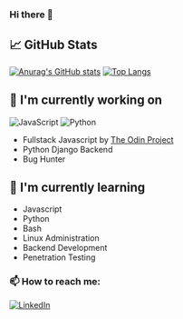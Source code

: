 ### Hi there 👋

## 📈 GitHub Stats 
[![Anurag's GitHub stats](https://github-readme-stats.vercel.app/api?username=redshamn12&show_icons=true&theme=dark)](https://github.com/anuraghazra/github-readme-stats)
[![Top Langs](https://github-readme-stats.vercel.app/api/top-langs/?username=redshamn12&layout=compact)](https://github.com/anuraghazra/github-readme-stats)

## 🔭 I'm currently working on
![JavaScript](https://img.shields.io/badge/JavaScript-informational?style=flat&logo=JavaScript&color=D8CBCB)
![Python](https://img.shields.io/badge/Python-informational?style=flat&logo=Python&color=D8CBCB)
-  Fullstack Javascript by [The Odin Project](https://github.com/TheOdinProject)
-  Python Django Backend
-  Bug Hunter

## 🌱 I'm currently learning
- Javascript
- Python
- Bash
- Linux Administration
- Backend Development
- Penetration Testing


### 📫 How to reach me:
[![LinkedIn](https://img.shields.io/badge/linkedin-%230077B5.svg?style=for-the-badge&logo=linkedin&logoColor=white)](https://www.linkedin.com/in/prasnavirasatria)
